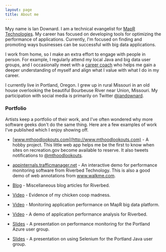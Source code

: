 ```yaml
---
layout: page
title: About me
---
```


Myy name is Ian Downard. I am a technical evangelist for [MapR Technologies](http://www.mapr.com). My career has focused on developing tools for optimizing the performance of applications. Currently, I'm focused on finding and promoting ways businesses can be successful with big data applications. 

I work from home, so I make an extra effort to engage with people in person. For example, I regularly attend my local Java and big data user groups, and I occasionally meet with a [career coach](http://www.portlandcoachingcollective.com/faqs/) who helps me gain a deeper understanding of myself and align what I value with what I do in my career.

I currently live in Portland, Oregon. I grew up in rural Missouri in an old house overlooking the beautiful Bourbeuse River near Union, Missouri. My participation with social media is primarily on Twitter [@iandownard](http://twitter.com/iandownard).

### Portfolio

Artists keep a portfolio of their work, and I've often wondered why more software geeks don't do the same thing. Here are a few examples of work I've published which I enjoy showing off.

* [www.mthoodlookouts.com](http://www.mthoodlookouts.com) - A hobby project. This little web app helps me be the first to know when sites on recreation.gov become available to reserve. It also tweets notifications to [@mthoodlookouts](https://twitter.com/mthoodlookouts).

* [appinternals.trafficmanager.net](http://appinternals.trafficmanager.net) - An interactive demo for performance monitoring software from Riverbed Technology. This is also a good demo of web annotations from www.walkme.com.

* [Blog](http://www.riverbed.com/blogs/authors/ian-downard.html) - Miscellaneous blog articles for Riverbed.

* [Video](http://www.voltaicsystems.com/blog/solar-powered-chicken-coop/) - Evidence of my chicken coop madness.

* [Video](https://youtu.be/qeZhVoq8muo) - Monitoring application performance on MapR big data platform.

* [Video](http://bit.ly/1ROnnKE) - A demo of application performance analysis for Riverbed.

* [Slides](http://bit.ly/1MzKWVd) - A presentation on performance monitoring for the Portland Azure user group.

* [Slides](http://bit.ly/appium-pjug-deck) - A presentation on using Selenium for the Portland Java user group.

